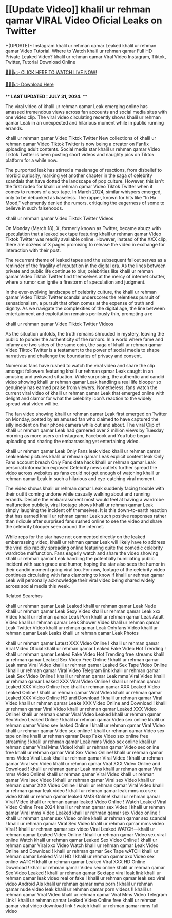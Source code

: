 # [[Update Video]] khalil ur rehman qamar VIRAL Video Oficial Leaks on Twitter

+(UPDATE)~ Instagram khalil ur rehman qamar Leaked khalil ur rehman qamar Video Tutorial​. Where to Watch khalil ur rehman qamar Full HD Private Leaked Video? khalil ur rehman qamar Viral Video Instagram, Tiktok, Twitter, Tutorial Download Online

[🔴🔥🔥👉 CLICK HERE TO WATCH LIVE NOW!](https://unigior.site/)

[🔴🔥🔥👉 Download Here](https://unigior.site/)

** **LAST UPDATED : JULY 31, 2024.** **

The viral video of khalil ur rehman qamar Leak emerging online has amassed tremendous views across fan accounts and social media sites with one video clip. The viral video circulating recently shows khalil ur rehman qamar Leak in an unexpected and hilarious moment while in public running errands.

khalil ur rehman qamar Video Tiktok Twitter New collections of khalil ur rehman qamar Video Tiktok Twitter is now being a creator on Fanfix uploading adult contents. Social media star khalil ur rehman qamar Video Tiktok Twitter is been posting short videos and naughty pics on Tiktok platform for a while now.

The purported leak has stirred a maelanage of reactions, from disbelief to morbid curiosity, marking yet another chapter in the saga of celebrity scandals that have dotted the landscape of pop culture. However, this isn't the first rodeo for khalil ur rehman qamar Video Tiktok Twitter when it comes to rumors of a sex tape. In March 2024, similar whispers emerged, only to be debunked as baseless. The rapper, known for hits like "In Ha Mood," vehemently denied the rumors, critiquing the eagerness of some to believe in such falsehoods.

khalil ur rehman qamar Video Tiktok Twitter Videos

On Monday (March 18), X, formerly known as Twitter, became abuzz with speculation that a leaked sex tape featuring khalil ur rehman qamar Video Tiktok Twitter was readily available online. However, instead of the XXX clip, there are dozens of X pages promising to release the video in exchange for interaction with their post.

The recurrent theme of leaked tapes and the subsequent fallout serves as a reminder of the fragility of reputation in the digital era. As the lines between private and public life continue to blur, celebrities like khalil ur rehman qamar Video Tiktok Twitter find themselves at the mercy of internet chatter, where a rumor can ignite a firestorm of speculation and judgment.

In the ever-evolving landscape of celebrity culture, the khalil ur rehman qamar Video Tiktok Twitter scandal underscores the relentless pursuit of sensationalism, a pursuit that often comes at the expense of truth and dignity. As we navigate the complexities of the digital age, the line between entertainment and exploitation remains perilously thin, prompting a re

khalil ur rehman qamar Video Tiktok Twitter Videos

As the situation unfolds, the truth remains shrouded in mystery, leaving the public to ponder the authenticity of the rumors. In a world where fame and infamy are two sides of the same coin, the saga of khalil ur rehman qamar Video Tiktok Twitter is a testament to the power of social media to shape narratives and challenge the boundaries of privacy and consent.

Numerous fans have rushed to watch the viral video and share the clip amongst followers featuring khalil ur rehman qamar Leak caught in an amusing and awkward situation. While surprising, the authentic and candid video showing khalil ur rehman qamar Leak handling a real life blooper so genuinely has earned praise from viewers. Nonetheless, fans watch the current viral video of khalil ur rehman qamar Leak that emerged online with delight and clamor for what the celebrity icon’s reaction to the widely spread viral video will be.

The fan video showing khalil ur rehman qamar Leak first emerged on Twitter on Monday, posted by an amused fan who claimed to have captured the silly incident on their phone camera while out and about. The viral Clip of khalil ur rehman qamar Leak had garnered over 2 million views by Tuesday morning as more users on Instagram, Facebook and YouTube began uploading and sharing the embarrassing yet entertaining video.

khalil ur rehman qamar Leak Only Fans leak video
khalil ur rehman qamar Leakleaked pictures
khalil ur rehman qamar Leak explicit content leak
Only Fans account breach
Only Fans data hack
khalil ur rehman qamar Leak personal information exposed
Celebrity news outlets further spread the video across websites as fans could not get enough of watching khalil ur rehman qamar Leak in such a hilarious and eye-catching viral moment.

The video shows khalil ur rehman qamar Leak suddenly facing trouble with their outfit coming undone while casually walking about and running errands. Despite the embarrassment most would feel at having a wardrobe malfunction publicly, viral footage shows khalil ur rehman qamar Leak simply laughing the incident off themselves. It is this down-to-earth reaction that has earned khalil ur rehman qamar Leak such positive responses rather than ridicule after surprised fans rushed online to see the video and share the celebrity blooper seen around the internet.

While reps for the star have not commented directly on the leaked embarrassing video, khalil ur rehman qamar Leak will likely have to address the viral clip rapidly spreading online featuring quite the comedic celebrity wardrobe malfunction. Fans eagerly watch and share the video showing khalil ur rehman qamar Leak handling the potentially humiliating public incident with such grace and humor, hoping the star also sees the humor in their candid moment going viral too. For now, footage of the celebrity video continues circulating with fans clamoring to know if khalil ur rehman qamar Leak will personally acknowledge their viral video being shared widely across social media this week.

Related Searches

khalil ur rehman qamar Leak Leaked khalil ur rehman qamar Leak Nude khalil ur rehman qamar Leak Sexy Video khalil ur rehman qamar Leak xxx Video khalil ur rehman qamar Leak Porn khalil ur rehman qamar Leak Adult Video khalil ur rehman qamar Leak Shower Video khalil ur rehman qamar Leak Twitter Video khalil ur rehman qamar Leak Onlyfans Video khalil ur rehman qamar Leak Leaks khalil ur rehman qamar Leak Photos

khalil ur rehman qamar Latest XXX Video Online ! khalil ur rehman qamar Viral Video Oficial
khalil ur rehman qamar Leaked Fake Video Hot Trending ! khalil ur rehman qamar Leaked Fake Video Hot Trending free streams
khalil ur rehman qamar Leaked Sex Video Free Online ! khalil ur rehman qamar Leak mms Viral Video
khalil ur rehman qamar Leaked Sex Tape Video Online ! khalil ur rehman qamar Viral Video Telegram link
khalil ur rehman qamar Leak Sex Video Online ! khalil ur rehman qamar Leak mms Viral Video
khalil ur rehman qamar Leaked XXX Viral Video Online ! khalil ur rehman qamar Leaked XXX Video Online free
khalil ur rehman qamar XXX Leaked Video Leaked Online ! khalil ur rehman qamar Viral Video
khalil ur rehman qamar Leaked XXX Video Online HD and Download ! khalil ur rehman qamar Viral Video
khalil ur rehman qamar Leake XXX Video Online and Download ! khalil ur rehman qamar Viral Video
khalil ur rehman qamar Leaked XXX Video Online! khalil ur rehman qamar Viral Video Leaked
khalil ur rehman qamar Sex Video Leaked Online ! khalil ur rehman qamar Video sex online
khalil ur rehman qamar Video sex leaked Online ! khalil ur rehman qamar Viral Video
khalil ur rehman qamar Video sex online ! khalil ur rehman qamar Video sex tape online
khalil ur rehman qamar Deep Fake Video sex online free streaming ! khalil ur rehman qamar Leak mms Video sex online
khalil ur rehman qamar Viral Mms Video! khalil ur rehman qamar Video sex online free
khalil ur rehman qamar Viral Sex Video Online! khalil ur rehman qamar mms Video Viral Leak
khalil ur rehman qamar Viral Video ! khalil ur rehman qamar Viral sex Video
khalil ur rehman qamar Viral XXX Video Online and Download ! khalil ur rehman qamar Leak mms
khalil ur rehman qamar Viral mms Video Online! khalil ur rehman qamar Viral Video
khalil ur rehman qamar Viral sex Video ! khalil ur rehman qamar Viral sex Video
khalil ur rehman qamar XXX Video Online ! khalil ur rehman qamar Viral Video
khalil ur rehman qamar leak video ! khalil ur rehman qamar leak mms xxx sex video
khalil ur rehman qamar leaked MMS Online! khalil ur rehman qamar Viral Video
khalil ur rehman qamar leaked Video Online ! Watch Leaked Viral Video Online Free 2024
khalil ur rehman qamar sex Video ! khalil ur rehman qamar Viral mms Video Leaked
khalil ur rehman qamar sex Video online ! khalil ur rehman qamar sex Video online
khalil ur rehman qamar sex scandal ! khalil ur rehman qamar Viral Sex Video
khalil ur rehman qamar mms video Viral ! khalil ur rehman qamar sex video Viral Leaked
WATCH—khalil ur rehman qamar Leaked Video Online ! khalil ur rehman qamar Video sex viral online
Watch khalil ur rehman qamar Leaked Sex Video Online ! khalil ur rehman qamar Viral xxx Video
Watch khalil ur rehman qamar Leak Video Online and Download ! khalil ur rehman qamar Sex Tape
wATCH khalil ur rehman qamar Leaked Viral HD ! khalil ur rehman qamar xxx Video sex online
wATCH khalil ur rehman qamar Leaked Viral XXX HD Online Download ! khalil ur rehman qamar Video sex online
khalil ur rehman qamar Sex Video Leaked ! khalil ur rehman qamar Sextape viral leak link
khalil ur rehman qamar leak video real or fake ! khalil ur rehman qamar leak sex viral video Android AIs
khalil ur rehman qamar mms porn ! khalil ur rehman qamar nude video leak
khalil ur rehman qamar porn videos !! khalil ur rehman qamar Viral Video
khalil ur rehman qamar Viral Mms Video Telegram Link ! khalil ur rehman qamar Leaked Video Online free
khalil ur rehman qamar viral video download link ! watch khalil ur rehman qamar mms full video
